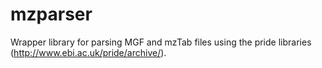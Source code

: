 # mzparser

Wrapper library for parsing MGF and mzTab files using the pride libraries (http://www.ebi.ac.uk/pride/archive/).
